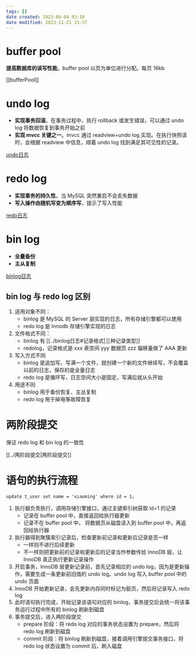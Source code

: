 ```yaml
---
tags: []
date created: 2023-04-04 03:10
date modified: 2023-11-21 15:57
---
```


# buffer pool

**提高数据库的读写性能**。buffer pool 以页为单位进行分配。每页 16kb

[[bufferPool]]

# undo log

- **实现事务回滚**。在事务过程中，执行 rollback 或发生错误，可以通过 undo log 将数据恢复到事务开始之前
- **实现 mvcc 关键之一**。mvcc 通过 readview+undo log 实现。在执行快照读时，会根据 readview 中信息，顺着 undo log 找到满足其可见性的记录。

[undo日志](undo日志.md)

# redo log

- **实现事务的持久性**。当 MySQL 突然重启不会丢失数据
- **写入操作由随机写变为顺序写**，提示了写入性能

[redo日志](redo日志.md)

# bin log

- **全量备份**
- **主从复制**

[binlog日志](../binlog日志.md)

## bin log 与 redo log 区别

1. 适用对象不同：
	- binlog 是 MySQL 的 Server 层实现的日志，所有存储引擎都可以使用
	- redo log 是 Innodb 存储引擎实现的日志
2. 文件格式不同：
	- binlog 有 [[../binlog日志#记录格式|三种记录类型]]
	- redolog，记录格式是 xxx 表空间 yyy 数据页 zzz 偏移量做了 AAA 更新
3. 写入方式不同
	- binlog 是追加写，写满一个文件，就创建一个新的文件继续写，不会覆盖以前的日志，保存的是全量日志
	- redo log 是循环写，日志空间大小是固定，写满后就从头开始
4. 用途不同
	- binlog 用于备份恢复、主丛复制
	- redo log 用于掉电等故障恢复

# 两阶段提交

保证 redo log 和 bin log 的一致性

[[../两阶段提交|两阶段提交]]

# 语句的执行流程

`update t_user set name = 'xiaoming' where id = 1;`
1. 执行器负责执行，调用存储引擎接口，通过主键索引树获取 id=1 的记录
	- 记录在 buffer pool 中，直接返回给执行器更新
	- 记录不在 buffer pool 中， 将数据页从磁盘读入到 buffer pool 中，再返回给执行器
2. 执行器得到聚簇索引记录后，检查更新前记录和更新后记录是否一样
	- 一样则不进行后续更新
	- 不一样则把更新前的记录和更新后的记录当作参数传给 InnoDB 层，让 InnoDB 真正执行更新记录操作
3. 开启事务，InnoDB 层更新记录前，首先记录相应的 undo log，因为是更新操作，需要生成一条更新前旧值的 undo log。undo log 写入 buffer pool 中的 undo 页面
4. InnoDB 开始更新记录，会先更新内存同时标记为脏页，然后将记录写入 redo log
5. 此时语句执行完成，开始记录该语句对应的 binlog，事务提交后会统一将该事务运行过程中所有的 binlog 刷新到磁盘
6. 事务提交后，进入两阶段提交
	- prepare 阶段：将 redo log 对应的事务状态设置为 prepare，然后将 redo log 刷新到磁盘
	- commit 阶段：将 binlog 刷新到磁盘，接着调用引擎提交事务接口，将 redo log 状态设置为 commit 后，刷入磁盘